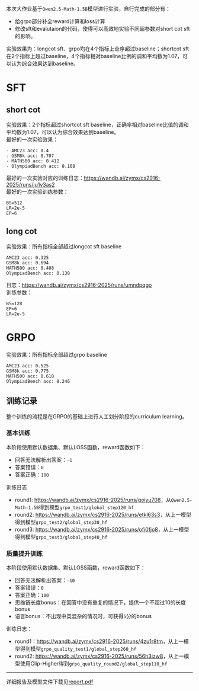 本次大作业基于`Qwen2.5-Math-1.5B`模型进行实验，自行完成的部分有：
- 给grpo部分补全reward计算和loss计算
- 修改sft和evalutaion的代码，使得可以高效地实验不同超参数对short cot sft的影响。

实验效果为：longcot sft、grpo均在4个指标上全序超过baseline；shortcot sft在2个指标上超过baseline，4个指标相对baseline比例的调和平均数为1.07，可以认为综合效果达到baseline。

# SFT
## short cot
实验效果：2个指标超过shortcot sft baseline，正确率相对baseline比值的调和平均数为1.07，可以认为综合效果达到baseline。  
最好的一次实验效果：
```
- AMC23 acc: 0.4
- GSM8k acc: 0.707
- MATH500 acc: 0.412
- OlympiadBench acc: 0.108
```
最好的一次实验对应的训练日志：<https://wandb.ai/zymx/cs2916-2025/runs/ju1v3as2>  
最好的一次实验训练参数：
```
BS=512
LR=2e-5
EP=6
```

## long cot
实验效果：所有指标全部超过longcot sft baseline
```
AMC23 acc: 0.325
GSM8k acc: 0.694
MATH500 acc: 0.408
OlympiadBench acc: 0.138
```
日志：<https://wandb.ai/zymx/cs2916-2025/runs/umndpqgo>  
训练参数：
```
BS=128
EP=6
LR=2e-5
```

# GRPO
实验效果：所有指标全部超过grpo baseline
```
AMC23 acc: 0.525
GSM8k acc: 0.775
MATH500 acc: 0.618
OlympiadBench acc: 0.246
```
## 训练记录
整个训练的流程是在GRPO的基础上进行人工划分阶段的curriculum learning。
### 基本训练
本阶段使用默认数据集、默认LOSS函数，reward函数如下：
- 回答无法解析出答案：`-1`
- 答案错误：`0`
- 答案正确：`100`

训练日志
- round1: <https://wandb.ai/zymx/cs2916-2025/runs/goiyu708>，从`Qwen2.5-Math-1.5B`得到模型`grpo_test1/global_step120_hf`
- round2: <https://wandb.ai/zymx/cs2916-2025/runs/etkl63s3>，从上一模型得到模型`grpo_test2/global_step30_hf`
- round3: <https://wandb.ai/zymx/cs2916-2025/runs/ofi0fjo8>，从上一模型得到模型`grpo_test3/global_step40_hf`

### 质量提升训练
本阶段使用默认数据集、默认LOSS函数，reward函数如下：
- 回答无法解析出答案：`-10`
- 答案错误：`0`
- 答案正确：`100`
- 思维链长度bonus：在回答中没有重复的情况下，提供一个不超过10的长度bonus
- 语言bonus：不出现中英混杂的情况时，可获得`5`分的bonus

训练日志：
- round1：<https://wandb.ai/zymx/cs2916-2025/runs/4zu1r8tm>，从上一模型得到模型`grpo_quality_test1/global_step260_hf`
- round2: <https://wandb.ai/zymx/cs2916-2025/runs/56h3izw8>，从上一模型使用Clip-Higher得到`grpo_quality_round2/global_step110_hf`

---
详细报告及模型文件下载见[report.pdf](report/report.pdf)